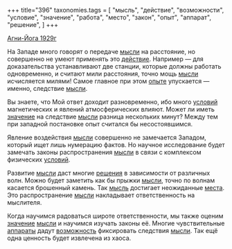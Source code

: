 +++
title="396"
taxonomies.tags = [
 "мысль",
 "действие",
 "возможности",
 "условие",
 "значение",
 "работа",
 "место",
 "закон",
 "опыт",
 "аппарат",
 "решение",
]
+++

[Агни-Йога 1929г](/agni/1929)

На Западе много говорят о передаче [мысли](/tags/[мысль](/tags/мысль)) на расстояние, но совершенно не умеют применять это [действие](/tags/действие). Например — для доказательства устанавливают две станции, которые должны работать одновременно, и считают мили расстояния, точно мощь [мысли](/tags/[мысль](/tags/мысль)) исчисляется милями! Самое главное при этом [опыте](/tags/опыт) упускается — именно, следствие [мысли](/tags/[мысль](/tags/мысль)).   

Вы знаете, что Мой ответ доходит разновременно, ибо много [условий](/tags/условие) магнетических и явлений атмосферических влияют. Может ли иметь [значение](/tags/значение) на следствие [мысли](/tags/[мысль](/tags/мысль)) разница нескольких минут? Между тем при западной постановке опыт считался бы несостоявшимся.   

Явление воздействия [мысли](/tags/[мысль](/tags/мысль)) совершенно не замечается Западом, который ищет лишь нумерацию фактов. Но научное исследование будет замечать законы распространения [мысли](/tags/[мысль](/tags/мысль)) в связи с комплексом физических [условий](/tags/условие).   

Развитие [мысли](/tags/[мысль](/tags/мысль)) даст многие [решения](/tags/решение) в зависимости от различных волн. Можно будет заметить как бы прыжки [мысли](/tags/[мысль](/tags/мысль)), точно по волнам касается брошенный камень. Так [мысль](/tags/мысль) достигает неожиданные [места](/tags/место). Это распространение [мысли](/tags/[мысль](/tags/мысль)) накладывает ответственность на мыслителя.   

Когда научимся радоваться широте ответственности, мы также оценим [значение](/tags/значение) [мысли](/tags/[мысль](/tags/мысль)) и научимся изучать законы её. Многие чувствительные [аппараты](/tags/аппарат) дадут [возможность](/tags/возможности) фиксировать следствия [мысли](/tags/[мысль](/tags/мысль)). Так ещё одна ценность будет извлечена из хаоса.